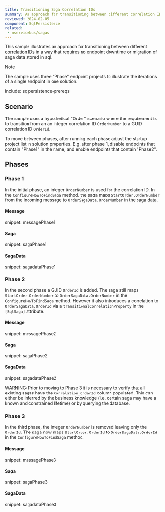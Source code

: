 ```yaml
---
title: Transitioning Saga Correlation IDs
summary: An approach for transitioning between different correlation IDs with no downtime
reviewed: 2024-02-05
component: SqlPersistence
related:
 - nservicebus/sagas
---
```


This sample illustrates an approach for transitioning between different [correlation IDs](/persistence/sql/saga.md#correlation-ids) in a way that requires no endpoint downtime or migration of saga data stored in sql.

> [!NOTE]
> The sample uses three "Phase" endpoint projects to illustrate the iterations of a single endpoint in one solution.

include: sqlpersistence-prereqs

## Scenario

The sample uses a hypothetical "Order" scenario where the requirement is to transition from an an integer correlation ID `OrderNumber` to a GUID correlation ID `OrderId`.

To move between phases, after running each phase adjust the startup project list in solution properties. E.g. after phase 1, disable endpoints that contain "Phase1" in the name, and enable endpoints that contain "Phase2".

## Phases

### Phase 1

In the initial phase, an integer `OrderNumber` is used for the correlation ID. In the `ConfigureHowToFindSaga` method, the saga maps `StartOrder.OrderNumber` from the incoming message to `OrderSagaData.OrderNumber` in the saga data.

#### Message

snippet: messagePhase1

#### Saga

snippet: sagaPhase1

#### SagaData

snippet: sagadataPhase1

### Phase 2

In the second phase a GUID `OrderId` is added. The saga still maps `StartOrder.OrderNumber` to `OrderSagaData.OrderNumber` in the `ConfigureHowToFindSaga` method. However it also introduces a correlation to `OrderSagaData.OrderId` via a `transitionalCorrelationProperty` in the `[SqlSaga]` attribute.

#### Message

snippet: messagePhase2

#### Saga

snippet: sagaPhase2

#### SagaData

snippet: sagadataPhase2

WARNING: Prior to moving to Phase 3 it is necessary to verify that all existing sagas have the `Correlation_OrderId` column populated. This can either be inferred by the business knowledge (i.e. certain saga may have a known and constrained lifetime) or by querying the database.

### Phase 3

In the third phase, the integer `OrderNumber` is removed leaving only the `OrderId`. The saga now maps `StartOrder.OrderId` to `OrderSagaData.OrderId` in the `ConfigureHowToFindSaga` method.

#### Message

snippet: messagePhase3

#### Saga

snippet: sagaPhase3

#### SagaData

snippet: sagadataPhase3
